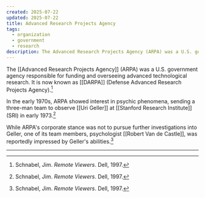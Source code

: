```yaml
---
created: 2025-07-22
updated: 2025-07-22
title: Advanced Research Projects Agency
tags:
  - organization
  - government
  - research
description: The Advanced Research Projects Agency (ARPA) was a U.S. government agency responsible for funding and overseeing advanced technological research, including early investigations into psychic phenomena. It is now known as DARPA.
---
```

The [[Advanced Research Projects Agency]] (ARPA) was a U.S. government agency responsible for funding and overseeing advanced technological research. It is now known as [[DARPA]] (Defense Advanced Research Projects Agency).[^1]

In the early 1970s, ARPA showed interest in psychic phenomena, sending a three-man team to observe [[Uri Geller]] at [[Stanford Research Institute]] (SRI) in early 1973.[^1]

While ARPA's corporate stance was not to pursue further investigations into Geller, one of its team members, psychologist [[Robert Van de Castle]], was reportedly impressed by Geller's abilities.[^1]

---

[^1]: Schnabel, Jim. *Remote Viewers*. Dell, 1997.